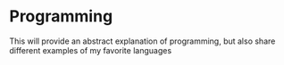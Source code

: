 # Programming
This will provide an abstract explanation of programming, but also share different examples of my favorite languages
